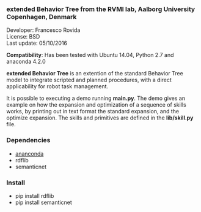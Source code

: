 ###  extended Behavior Tree from the RVMI lab, Aalborg University Copenhagen, Denmark

Developer: Francesco Rovida  
License: BSD  
Last update: 05/10/2016  

**Compatibility**: Has been tested with Ubuntu 14.04, Python 2.7 and anaconda 4.2.0

**extended Behavior Tree** is an extention of the standard Behavior Tree model to integrate scripted and planned procedures, with a direct applicability for robot task management.

It is possible to executing a demo running **main.py**. The demo gives an example on how the expansion and optimization of a sequence of skills works, by printing out in text format the standard expansion, and the optimize expansion. The skills and primitives are defined in the **lib/skill.py** file. 

### Dependencies

* [ananconda](https://www.continuum.io/downloads)  
* rdflib  
* semanticnet   

### Install
* pip install rdflib
* pip install semanticnet




